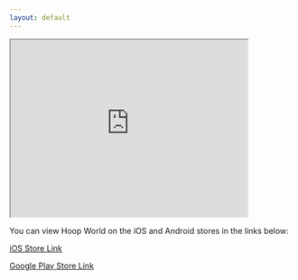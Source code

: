```yaml
---
layout: default
---
```


 <iframe width="420" height="315"
src="https://www.youtube.com/watch?v=rf12jZVLdgw">
</iframe> 

You can view Hoop World on the iOS and Android stores in the links below:

[iOS Store Link](https://apps.apple.com/us/app/hoop-world/id1582468475)

[Google Play Store Link](https://play.google.com/store/apps/details?id=com.tapped.dunkworld)

